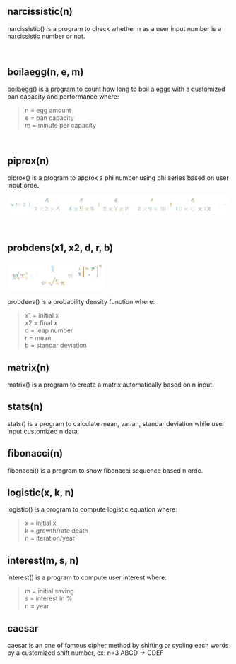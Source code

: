 ## __narcissistic(n)__
narcissistic() is a program to check whether n as a user input number is a narcissistic number or not.

<br />

## __boilaegg(n, e, m)__
boilaegg() is a program to count how long to boil a eggs with a customized pan capacity and performance where:

> n = egg amount<br />
> e = pan capacity<br />
> m = minute per capacity<br />

<br />

## __piprox(n)__
piprox() is a program to approx a phi number using phi series based on user input orde.

![piprox](/equation/piprox.png)

<br />

## __probdens(x1, x2, d, r, b)__

![probdens](/equation/probdens.png)

probdens() is a probability density function where:
> x1 = initial x<br />
> x2 = final x<br />
> d = leap number<br />
> r = mean<br />
> b = standar deviation<br />

## __matrix(n)__

matrix() is a program to create a matrix automatically based on n input:

## __stats(n)__

stats() is a program to calculate mean, varian, standar deviation while user input customized n data.

## __fibonacci(n)__

fibonacci() is a program to show fibonacci sequence based n orde.

## __logistic(x, k, n)__

logistic() is a program to compute logistic equation where:
> x = initial x<br />
> k = growth/rate death<br />
> n = iteration/year<br />

## __interest(m, s, n)__

interest() is a program to compute user interest where:
> m = initial saving<br />
> s = interest in %<br />
> n = year<br />

## __caesar__

caesar is an one of famous cipher method by shifting or cycling each words by a customized shift number, ex: 
n=3
ABCD -> CDEF
